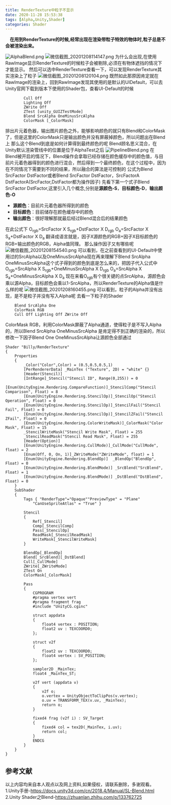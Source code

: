 ```yaml
---
title: RenderTexture中粒子不显示
date: 2020-11-28 15:53:38
tags: [Alpha,Unity,Shader]
categories: Shader
---
```

&emsp;**在用到RenderTexture的时候,经常出现在渲染带粒子特效的物体时,粒子总是不会被渲染出来。**
<!--more-->
![AlphaBlend.png](https://i.loli.net/2020/12/08/aZJdHKBqvcuWCoX.png)
![微信截图_20201208114147.png](https://i.loli.net/2020/12/08/xZlu3FTiGBRzMKh.png)
为什么会出现,在使用RawImage显示RenderTexture的时候粒子会被剔除,必须在有物体遮挡的情况下才能显示。
然后可以选中RenderTexture查看一下，可以发现RenderTexture其实渲染上了粒子
![微信截图_20201208120104.png](https://i.loli.net/2020/12/08/EkNLP7wZSXdTqg3.png)
既然如此那原因肯定就在RawImage的渲染上，回到RawImage发现其使用的是默认的UIDefault，可以去Unity官网下载到版本下使用的Shader包，查看UI-Default的时候
```
        Cull Off
        Lighting Off
        ZWrite Off
        ZTest [unity_GUIZTestMode]
        Blend SrcAlpha OneMinusSrcAlpha
        ColorMask [_ColorMask]
```
排出片元着色器，输出图片颜色之外，能够影响颜色的就只有Blend和ColorMask了，但是这里的ColorMask只是输出颜色并没有屏蔽掉颜色，所以问题出在Blend上
那么这个Blend到底是如何计算得到最终颜色的呢
Blend顾名思义混合，在Unity默认渲染管线中的位置是位于AlphaTest之后
![PipelineBlend.png](https://i.loli.net/2020/12/08/41BOP3XtAYMkfhI.png)
在Blend被开启的情况下，Blend操作会拿取已经存储在颜色缓存中的颜色值，与目前片元着色器得到的颜色进行混合，然后得到一个最终颜色，在这个过程中，因为在不同情况下需要到不同的结果，所以融合的算法是可控制的
公式为Blend SrcFactor DstFactor或者Blend SrcFactor DstFactor，SrcFactorA DstFactorA(SrcFactor,DstFactor都为操作因子)
先看下第一个式子Blend SrcFactor DstFactor,这里引入几个概念,分别是**源颜色-S**，**目标颜色-D**，**输出颜色-O**
- **源颜色**：目前片元着色器所得到的颜色
- **目标颜色**：目前储存在颜色缓存中的颜色
- **输出颜色**：很好理解那就最后经过Blend混合后的结果颜色  

在此公式下
O<sub>rgb</sub>=SrcFactor X S<sub>rgb</sub>+DstFactor X D<sub>rgb</sub>
O<sub>a</sub>=SrcFactor X S<sub>a</sub>+DstFactor X D<sub>a</sub>
翻译成语言就是，因子X源颜色的RGB+因子X目标颜色的RGB=输出颜色的RGB，Alpha值同理。
那么操作因子又有哪些呢
![微信截图_20201208154540.png](https://i.loli.net/2020/12/08/MTQYzlsgipI3RC6.png)
可以看到，在之前查看到的UI-Default中使用过的SrcAlpha以及OneMinusSrcAlpha现在再来理解下Blend SrcAlpha OneMinusSrcAlpha这个式子得到的颜色到底是怎么来的，把因子代入公式中
O<sub>rgb</sub>=SrcAlpha X S<sub>rgb</sub>+OneMinusSrcAlpha X D<sub>rgb</sub>
O<sub>a</sub>=SrcAlpha X S<sub>a</sub>+OneMinusSrcAlpha X D<sub>a</sub>
现在来看O<sub>rgb</sub>有个很关键的点SrcAlpha，源颜色会乘以源Alpha，目标颜色会乘以1-SrcAlpha，所以RenderTexture的Alpha值是什么样的呢
![微信截图_20201208160455.png](https://i.loli.net/2020/12/08/CfBYkibrIgyA3VW.png)
可以看到，粒子的Alpha并没有出现，是不是粒子并没有写入Alpha呢
去看一下粒子的Shader
```
    Blend SrcAlpha One
    ColorMask RGB
    Cull Off Lighting Off ZWrite Off
```
ColorMask RGB，利用ColorMask屏蔽了Alpha通道，使得粒子是不写入Alpha的，所以Blend SrcAlpha OneMinusSrcAlpha 是肯定得不到正确的渲染的，所以修改一下因子Blend One OneMinusSrcAlpha让源颜色全部通过
```
Shader "Billy/RenderTexture"
{
    Properties
    {
		_Color("Color",Color) = (0.5,0.5,0.5,1)
		[PerRendererData] _MainTex ("Texture", 2D) = "white" {}
		[Header(Stencil)]
		[IntRange]_Stencil("Stencil ID", Range(0,255)) = 0
		[Enum(UnityEngine.Rendering.CompareFunction)]_StencilComp("Stencil Comparison", Float) = 8
		[Enum(UnityEngine.Rendering.StencilOp)]_StencilOp("Stencil Operation", Float) = 0
		[Enum(UnityEngine.Rendering.StencilOp)]_StencilFail("Stencil Fail", Float) = 0
		[Enum(UnityEngine.Rendering.StencilOp)]_StencilZFail("Stencil ZFail", Float) = 0
		[Enum(UnityEngine.Rendering.ColorWriteMask)]_ColorMask("Color Mask", Float) = 15
		_StencilWriteMask("Stencil Write Mask", Float) = 255
		_StencilReadMask("Stencil Read Mask", Float) = 255
		[Header(Option)]
		[Enum(UnityEngine.Rendering.CullMode)]_CullMode("CullMode", float) = 2
		[Enum(Off, 0, On, 1)]_ZWriteMode("ZWriteMode", float) = 1
		[Enum(UnityEngine.Rendering.BlendOp)]  _BlendOp("BlendOp", Float) = 0
		[Enum(UnityEngine.Rendering.BlendMode)] _SrcBlend("SrcBlend", Float) = 1
		[Enum(UnityEngine.Rendering.BlendMode)] _DstBlend("DstBlend", Float) = 0
    }
    SubShader
    {
        Tags { "RenderType"="Opaque""PreviewType" = "Plane"
			"CanUseSpriteAtlas" = "True" }

		Stencil
		{
			Ref[_Stencil]
			Comp[_StencilComp]
			Pass[_StencilOp]
			ReadMask[_StencilReadMask]
			WriteMask[_StencilWriteMask]
		}

		BlendOp[_BlendOp]
		Blend[_SrcBlend][_DstBlend]
		Cull[_CullMode]
		ZWrite[_ZWriteMode]
		ZTest On
		ColorMask[_ColorMask]

        Pass
        {
            CGPROGRAM
            #pragma vertex vert
            #pragma fragment frag
            #include "UnityCG.cginc"

            struct appdata
            {
                float4 vertex : POSITION;
                float2 uv : TEXCOORD0;
            };

            struct v2f
            {
                float2 uv : TEXCOORD0;
                float4 vertex : SV_POSITION;
            };

            sampler2D _MainTex;
            float4 _MainTex_ST;

            v2f vert (appdata v)
            {
                v2f o;
                o.vertex = UnityObjectToClipPos(v.vertex);
                o.uv = TRANSFORM_TEX(v.uv, _MainTex);
                return o;
            }

            fixed4 frag (v2f i) : SV_Target
            {
                fixed4 col = tex2D(_MainTex, i.uv);
                return col;
            }
            ENDCG
        }
    }
}

```
## 参考文献
 以上内容均来自本人观点以及网上资料,如果侵权，请联系删除，多谢观看。
 1.Unity手册-https://docs.unity3d.com/cn/2018.4/Manual/SL-Blend.html
 2.Unity Shader之Blend-https://zhuanlan.zhihu.com/p/133762725